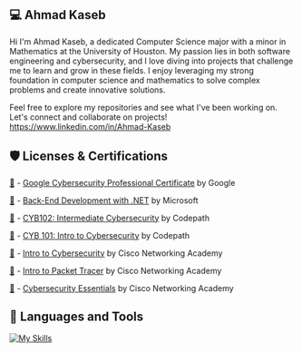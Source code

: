 💻 Ahmad Kaseb
-
Hi I'm Ahmad Kaseb, a dedicated Computer Science major with a minor in Mathematics at the University of Houston. My passion lies in both software engineering and cybersecurity, and I love diving into projects that challenge me to learn and grow in these fields. I enjoy leveraging my strong foundation in computer science and mathematics to solve complex problems and create innovative solutions.

Feel free to explore my repositories and see what I've been working on. Let's connect and collaborate on projects! https://www.linkedin.com/in/Ahmad-Kaseb

🛡️ Licenses & Certifications
-
[🏅](https://drive.google.com/file/d/1TfcGTGlqpxdwNo5Y46rYXOqB6nNvD7SJ/view?usp=sharing) - [Google Cybersecurity Professional Certificate](https://www.coursera.org/professional-certificates/google-cybersecurity/paidmedia?utm_medium=sem&utm_source=gg&utm_campaign=b2c_namer_google-cybersecurity_google_ftcof_professional-certificates_px_dr_bau_gg_sem_pr-bd_us_en_m_hyb_23-05_x&campaignid=20086358053&adgroupid=147458924814&device=c&keyword=google%20cybersecurity%20certification&matchtype=b&network=g&devicemodel=&creativeid=687394385759&assetgroupid=&targetid=kwd-1173197315406&extensionid=&placement=&gad_source=1&gad_campaignid=20086358053&gbraid=0AAAAADdKX6ZNOuGoS-6MloqjVBqjPW-Iz&gclid=Cj0KCQjwxo_CBhDbARIsADWpDH4TYwFEWBCKx3faQSix9bjytMav4iSjCyC2d10YoAcC0NBwU5Y7uqoaAkd9EALw_wcB) by Google

[🏅](https://drive.google.com/file/d/18CGzP2RuUlT0niMpsr-8AWZsy9ygj6ds/view?usp=sharing) - [Back-End Development with .NET](https://www.coursera.org/learn/back-end-development-with-dotnet?specialization=microsoft-back-end-developer) by Microsoft

[🏅](https://drive.google.com/file/d/1EbMSnvLs7fka5z-W89G_AacFas9xJO1-/view?usp=sharing) - [CYB102: Intermediate Cybersecurity](https://www.codepath.org/courses/cybersecurity) by Codepath

[🏅](https://drive.google.com/file/d/1yHovY8j8wXrrVF71HLgKmUt4FfgiASJp/view?usp=sharing) - [CYB 101: Intro to Cybersecurity](https://www.codepath.org/courses/cybersecurity) by Codepath

[🏅](https://www.credly.com/badges/dc61a826-cc92-45d5-a97b-2850ad8878d7/public_url) - [Intro to Cybersecurity](https://www.netacad.com/courses/cybersecurity/introduction-cybersecurity) by Cisco Networking Academy

[🏅](https://www.credly.com/earner/earned/badge/7ec143ba-e5c9-4d0d-91b6-40966aa776ac) - [Intro to Packet Tracer](https://www.netacad.com/courses/packet-tracer) by Cisco Networking Academy

[🏅](https://www.credly.com/badges/603bc7eb-7644-48de-9e85-b8a3d4995764) - [Cybersecurity Essentials](https://www.netacad.com/courses/cybersecurity-essentials) by Cisco Networking Academy

🎒 Languages and Tools
--
[![My Skills](https://skillicons.dev/icons?i=cpp,py,java,vscode,linux,github)](https://skillicons.dev)
